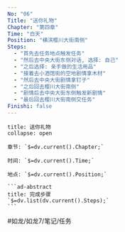 ```yaml
---
No: "06"
Title: "送你礼物"
Chapter: "第四章"
Time: "白天"
Position: "横滨樱川大街南侧"
Steps:
  - "首先去任务地点触发任务"
  - "然后去中央大街东侧对话, 选择: 自己"
  - "之后选择: 亲手做的生活用品"
  - "接着去小酒馆街的空地剧情拿木材"
  - "然后去中央大街剧情拿钉子"
  - "之后回去樱川大街南侧"
  - "剧情后去中央大街东侧触发新剧情"
  - "最后回去樱川大街南侧交任务"
Finishi: false
---
```

````ad-question
title: 送你礼物
collapse: open

章节: `$=dv.current().Chapter;`

时间: `$=dv.current().Time;`

地点: `$=dv.current().Position;`

```ad-abstract
title: 完成步骤
`$=dv.list(dv.current().Steps);`
```
````

#如龙/如龙7/笔记/任务 